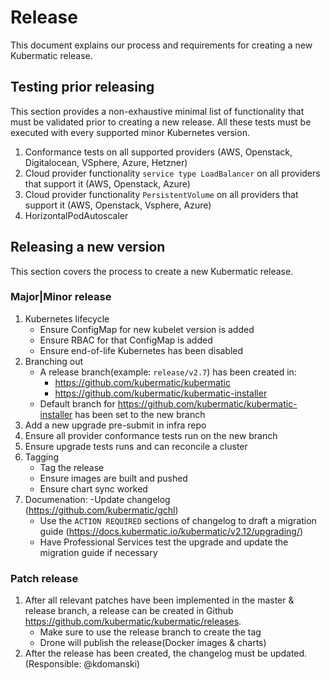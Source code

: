 # Release

This document explains our process and requirements for creating a new Kubermatic release. 

## Testing prior releasing

This section provides a non-exhaustive minimal list of functionality that must be validated prior
to creating a new release. All these tests must be executed with every supported minor Kubernetes version.

1. Conformance tests on all supported providers (AWS, Openstack, Digitalocean, VSphere, Azure, Hetzner)
1. Cloud provider functionality `service type LoadBalancer` on all providers that support it (AWS, Openstack, Azure)
1. Cloud provider functionality `PersistentVolume` on all providers that support it (AWS, Openstack, Vsphere, Azure)
1. HorizontalPodAutoscaler

## Releasing a new version

This section covers the process to create a new Kubermatic release.

### Major|Minor release
1. Kubernetes lifecycle
    - Ensure ConfigMap for new kubelet version is added
    - Ensure RBAC for that ConfigMap is added
    - Ensure end-of-life Kubernetes has been disabled
1. Branching out
    - A release branch(example: `release/v2.7`) has been created in:
      - https://github.com/kubermatic/kubermatic
      - https://github.com/kubermatic/kubermatic-installer
    - Default branch for https://github.com/kubermatic/kubermatic-installer has been set to the new branch
1. Add a new upgrade pre-submit in infra repo
1. Ensure all provider conformance tests run on the new branch
1. Ensure upgrade tests runs and can reconcile a cluster
1. Tagging
    - Tag the release
    - Ensure images are built and pushed
    - Ensure chart sync worked
1. Documenation:
    -Update changelog (https://github.com/kubermatic/gchl)
    - Use the `ACTION REQUIRED` sections of changelog to draft a migration guide (https://docs.kubermatic.io/kubermatic/v2.12/upgrading/)
    - Have Professional Services test the upgrade and update the migration guide if necessary

### Patch release
1. After all relevant patches have been implemented in the master & release branch, a release can be created in Github https://github.com/kubermatic/kubermatic/releases. 
    - Make sure to use the release branch to create the tag
    - Drone will publish the release(Docker images & charts) 
1. After the release has been created, the changelog must be updated. (Responsible: @kdomanski) 
